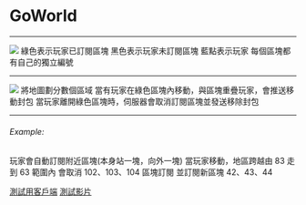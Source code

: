 # GoWorld

---

![](https://i.imgur.com/C1eRdtF.png)
綠色表示玩家已訂閱區塊
黑色表示玩家未訂閱區塊
藍點表示玩家
每個區塊都有自己的獨立編號

---

![](https://i.imgur.com/DYtmhto.gif)
將地圖劃分數個區域
當有玩家在綠色區塊內移動，與區塊重疊玩家，會推送移動封包
當玩家離開綠色區塊時，伺服器會取消訂閱區塊並發送移除封包

---

###### Example:
玩家會自動訂閱附近區塊(本身站一塊，向外一塊)
當玩家移動，地區跨越由 83 走到 63 範圍內
會取消 102、103、104 區塊訂閱
並訂閱新區塊 42、43、44

[測試用客戶端](https://github.com/LoneDigger/GoPlayer)
[測試影片](https://imgur.com/3cRvlu3)
